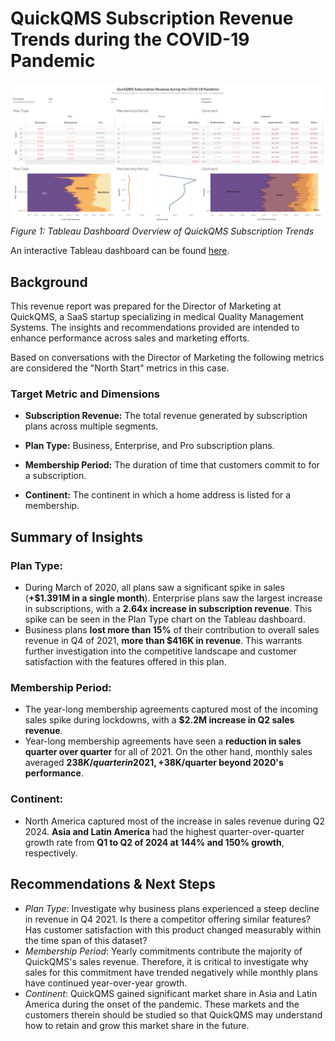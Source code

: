 # QuickQMS Subscription Revenue Trends during the COVID-19 Pandemic
![alt text](assets/TableauDashboardRevOverview.png)
*Figure 1: Tableau Dashboard Overview of QuickQMS Subscription Trends* 

An interactive Tableau dashboard can be found [here](https://public.tableau.com/views/zoom_subscriptions_dashboard/Dashboard1?:language=en-US&:sid=&:redirect=auth&:display_count=n&:origin=viz_share_link).

## Background
This revenue report was prepared for the Director of Marketing at QuickQMS, a SaaS startup specializing in medical Quality Management Systems.  The insights and recommendations provided are intended to enhance performance across sales and marketing efforts.

Based on conversations with the Director of Marketing the following metrics are considered the "North Start" metrics in this case. 
### Target Metric and Dimensions
- **Subscription Revenue:** The total revenue generated by subscription plans across multiple segments. 

- **Plan Type:** Business, Enterprise, and Pro subscription plans.
- **Membership Period:** The duration of time that customers commit to for a subscription. 
- **Continent:** The continent in which a home address is listed for a membership.


## Summary of Insights
### Plan Type:

- During March of 2020, all plans saw a significant spike in sales (**+$1.391M in a single month**). Enterprise plans saw the largest increase in subscriptions, with a **2.64x increase in subscription revenue**. This spike can be seen in the Plan Type chart on the Tableau dashboard.
- Business plans **lost more than 15%** of their contribution to overall sales revenue in Q4 of 2021, **more than $416K in revenue**. This warrants further investigation into the competitive landscape and customer satisfaction with the features offered in this plan.

### Membership Period: 

- The year-long membership agreements captured most of the incoming sales spike during lockdowns, with a **$2.2M increase in Q2 sales revenue**.
- Year-long membership agreements have seen a **reduction in sales quarter over quarter** for all of 2021. On the other hand, monthly sales averaged **$238K/quarter in 2021, +$38K/quarter beyond 2020's performance**.

### Continent:

- North America captured most of the increase in sales revenue during Q2 2024. **Asia and Latin America** had the highest quarter-over-quarter growth rate from **Q1 to Q2 of 2024 at 144% and 150% growth**, respectively. 

## Recommendations & Next Steps
- *Plan Type*: Investigate why business plans experienced a steep decline in revenue in Q4 2021. Is there a competitor offering similar features? Has customer satisfaction with this product changed measurably within the time span of this dataset?
- *Membership Period*: Yearly commitments contribute the majority of QuickQMS's sales revenue. Therefore, it is critical to investigate why sales for this commitment have trended negatively while monthly plans have continued year-over-year growth.
- *Continent*: QuickQMS gained significant market share in Asia and Latin America during the onset of the pandemic. These markets and the customers therein should be studied so that QuickQMS may understand how to retain and grow this market share in the future.
